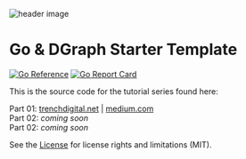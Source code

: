 ![header image](https://trenchdigital.net/img/tutorial_go_and_dgraph.png)

# Go & DGraph Starter Template
[![Go Reference](https://pkg.go.dev/badge/github.com/jack-watts/go-dgraph-starter.svg)](https://pkg.go.dev/github.com/jack-watts/go-dgraph-starter)  [![Go Report Card](https://goreportcard.com/badge/github.com/jack-watts/go-dgraph-starter)](https://goreportcard.com/report/github.com/jack-watts/go-dgraph-starter)

This is the source code for the tutorial series found here:

Part 01: [trenchdigital.net](https://trenchdigital.net/posts/tutorial_working_with_go_and_dgraph/) | [medium.com](https://medium.com/@jack.watts/working-with-go-and-dgraph-part-1-11043013979d)  
Part 02: *coming soon*  
Part 02: *coming soon*  

See the [License](./License.txt) for license rights and limitations (MIT).